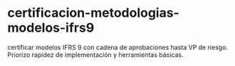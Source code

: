 # certificacion-metodologias-modelos-ifrs9
certificar modelos IFRS 9 con cadena de aprobaciones hasta VP de riesgo. Priorizo rapidez de implementación y herramientas básicas.
